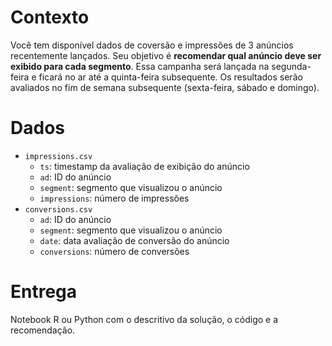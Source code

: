 # Contexto

Você tem disponível dados de coversão e impressões de 3 anúncios recentemente lançados. Seu objetivo é **recomendar qual anúncio deve ser exibido para cada segmento**. Essa campanha será lançada na segunda-feira e ficará no ar até a quinta-feira subsequente. Os resultados serão avaliados no fim de semana subsequente (sexta-feira, sábado e domingo).

# Dados

- `impressions.csv`
    - `ts`: timestamp da avaliação de exibição do anúncio
    - `ad`: ID do anúncio
    - `segment`: segmento que visualizou o anúncio
    - `impressions`: número de impressões
- `conversions.csv`
    - `ad`: ID do anúncio
    - `segment`: segmento que visualizou o anúncio
    - `date`: data avaliação de conversão do anúncio
    - `conversions`: número de conversões

# Entrega

Notebook R ou Python com o descritivo da solução, o código e a recomendação.